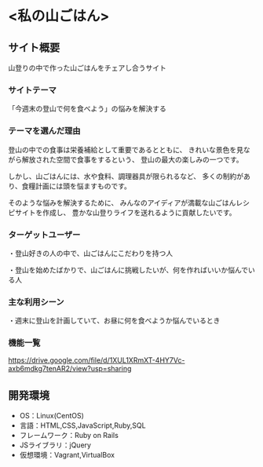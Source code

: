 # <私の山ごはん>

## サイト概要
山登りの中で作った山ごはんをチェアし合うサイト

### サイトテーマ
「今週末の登山で何を食べよう」の悩みを解決する

### テーマを選んだ理由
登山の中での食事は栄養補給として重要であるとともに、
きれいな景色を見ながら解放された空間で食事をするという、
登山の最大の楽しみの一つです。

しかし、山ごはんには、水や食料、調理器具が限られるなど、
多くの制約があり、食糧計画には頭を悩ますものです。

そのような悩みを解決するために、
みんなのアイディアが満載な山ごはんレシピサイトを作成し、
豊かな山登りライフを送れるように貢献したいです。

### ターゲットユーザー
・登山好きの人の中で、山ごはんにこだわりを持つ人

・登山を始めたばかりで、山ごはんに挑戦したいが、何を作ればいいか悩んでいる人

### 主な利用シーン
・週末に登山を計画していて、お昼に何を食べようか悩んでいるとき

### 機能一覧
https://drive.google.com/file/d/1XUL1XRmXT-4HY7Vc-axb6mdkg7tenAR2/view?usp=sharing

## 開発環境
- OS：Linux(CentOS)
- 言語：HTML,CSS,JavaScript,Ruby,SQL
- フレームワーク：Ruby on Rails
- JSライブラリ：jQuery
- 仮想環境：Vagrant,VirtualBox
